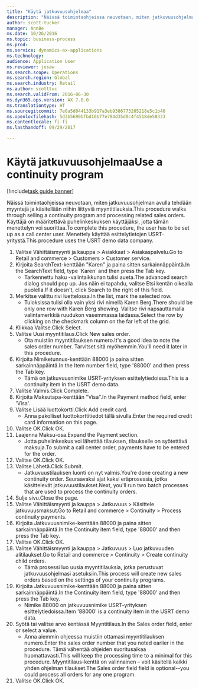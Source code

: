 ```yaml
--- 
title: "Käytä jatkuvuusohjelmaa"
description: "Näissä toimintaohjeissa neuvotaan, miten jatkuvuusohjelman avulla tehdään myyntejä ja käsitellään niihin liittyviä myyntitilauksia."
author: scott-tucker
manager: AnnBe
ms.date: 10/26/2016
ms.topic: business-process
ms.prod: 
ms.service: dynamics-ax-applications
ms.technology: 
audience: Application User
ms.reviewer: josaw
ms.search.scope: Operations
ms.search.region: Global
ms.search.industry: Retail
ms.author: scotttuc
ms.search.validFrom: 2016-06-30
ms.dyn365.ops.version: AX 7.0.0
ms.translationtype: HT
ms.sourcegitcommit: 7e0a5d044133b917a3eb9386773205218e5c1b40
ms.openlocfilehash: 5d3b5690bfbd10b77e784d35d0c4f4518de58333
ms.contentlocale: fi-fi
ms.lasthandoff: 09/29/2017

---
```

# <a name="use-a-continuity-program"></a><span data-ttu-id="39e1c-103">Käytä jatkuvuusohjelmaa</span><span class="sxs-lookup"><span data-stu-id="39e1c-103">Use a continuity program</span></span>

[!include[task guide banner](../includes/task-guide-banner.md)]

<span data-ttu-id="39e1c-104">Näissä toimintaohjeissa neuvotaan, miten jatkuvuusohjelman avulla tehdään myyntejä ja käsitellään niihin liittyviä myyntitilauksia.</span><span class="sxs-lookup"><span data-stu-id="39e1c-104">This procedure walks through selling a continuity program and processing related sales orders.</span></span> <span data-ttu-id="39e1c-105">Käyttäjä on määritettävä puhelinkeskuksen käyttäjäksi, jotta tämän menettelyn voi suorittaa.</span><span class="sxs-lookup"><span data-stu-id="39e1c-105">To complete this procedure, the user has to be set up as a call center user.</span></span> <span data-ttu-id="39e1c-106">Menettely käyttää esittelytietojen USRT-yritystä.</span><span class="sxs-lookup"><span data-stu-id="39e1c-106">This procedure uses the USRT demo data company.</span></span>

1. <span data-ttu-id="39e1c-107">Valitse Vähittäismyynti ja kauppa > Asiakkaat > Asiakaspalvelu.</span><span class="sxs-lookup"><span data-stu-id="39e1c-107">Go to Retail and commerce > Customers > Customer service.</span></span>
2. <span data-ttu-id="39e1c-108">Kirjoita SearchText-kenttään "Karen" ja paina sitten sarkainnäppäintä.</span><span class="sxs-lookup"><span data-stu-id="39e1c-108">In the SearchText field, type 'Karen' and then press the Tab key.</span></span>
    * <span data-ttu-id="39e1c-109">Tarkennettu haku -valintaikkunan tulisi aueta.</span><span class="sxs-lookup"><span data-stu-id="39e1c-109">The advanced search dialog should pop up.</span></span> <span data-ttu-id="39e1c-110">Jos näin ei tapahdu, valitse Etsi kentän oikealla puolella.</span><span class="sxs-lookup"><span data-stu-id="39e1c-110">If it doesn't, click Search to the right of this field.</span></span>  
3. <span data-ttu-id="39e1c-111">Merkitse valittu rivi luettelossa.</span><span class="sxs-lookup"><span data-stu-id="39e1c-111">In the list, mark the selected row.</span></span>
    * <span data-ttu-id="39e1c-112">Tuloksissa tulisi olla vain yksi rivi nimellä Karen Berg.</span><span class="sxs-lookup"><span data-stu-id="39e1c-112">There should be only one row with Karen Berg showing.</span></span> <span data-ttu-id="39e1c-113">Valitse rivi napsauttamalla valintamerkkiä ruudukon vasemmassa laidassa.</span><span class="sxs-lookup"><span data-stu-id="39e1c-113">Select the row by clicking on the checkmark column on the far left of the grid.</span></span>  
4. <span data-ttu-id="39e1c-114">Klikkaa Valitse.</span><span class="sxs-lookup"><span data-stu-id="39e1c-114">Click Select.</span></span>
5. <span data-ttu-id="39e1c-115">Valitse Uusi myyntitilaus.</span><span class="sxs-lookup"><span data-stu-id="39e1c-115">Click New sales order.</span></span>
    * <span data-ttu-id="39e1c-116">Ota muistiin myyntitilauksen numero.</span><span class="sxs-lookup"><span data-stu-id="39e1c-116">It's a good idea to note the sales order number.</span></span> <span data-ttu-id="39e1c-117">Tarvitset sitä myöhemmin.</span><span class="sxs-lookup"><span data-stu-id="39e1c-117">You'll need it later in this procedure.</span></span>  
6. <span data-ttu-id="39e1c-118">Kirjoita Nimiketunnus-kenttään 88000 ja paina sitten sarkainnäppäintä.</span><span class="sxs-lookup"><span data-stu-id="39e1c-118">In the Item number field, type '88000' and then press the Tab key.</span></span>
    * <span data-ttu-id="39e1c-119">Tämä on jatkuvuusnimike USRT-yrityksen esittelytiedoissa.</span><span class="sxs-lookup"><span data-stu-id="39e1c-119">This is a continuity item in the USRT demo data.</span></span>  
7. <span data-ttu-id="39e1c-120">Valitse Valmis.</span><span class="sxs-lookup"><span data-stu-id="39e1c-120">Click Complete.</span></span>
8. <span data-ttu-id="39e1c-121">Kirjoita Maksutapa-kenttään "Visa".</span><span class="sxs-lookup"><span data-stu-id="39e1c-121">In the Payment method field, enter 'Visa'.</span></span>
9. <span data-ttu-id="39e1c-122">Valitse Lisää luottokortti.</span><span class="sxs-lookup"><span data-stu-id="39e1c-122">Click Add credit card.</span></span>
    * <span data-ttu-id="39e1c-123">Anna pakolliset luottokorttitiedot tällä sivulla.</span><span class="sxs-lookup"><span data-stu-id="39e1c-123">Enter the required credit card information on this page.</span></span>  
10. <span data-ttu-id="39e1c-124">Valitse OK.</span><span class="sxs-lookup"><span data-stu-id="39e1c-124">Click OK.</span></span>
11. <span data-ttu-id="39e1c-125">Laajenna Maksu-osa.</span><span class="sxs-lookup"><span data-stu-id="39e1c-125">Expand the Payment section.</span></span>
    * <span data-ttu-id="39e1c-126">Jotta puhelinkeskus voi lähettää tilauksen, tilaukselle on syötettävä maksuja.</span><span class="sxs-lookup"><span data-stu-id="39e1c-126">To submit a call center order, payments have to be entered for the order.</span></span>  
12. <span data-ttu-id="39e1c-127">Valitse OK.</span><span class="sxs-lookup"><span data-stu-id="39e1c-127">Click OK.</span></span>
13. <span data-ttu-id="39e1c-128">Valitse Lähetä.</span><span class="sxs-lookup"><span data-stu-id="39e1c-128">Click Submit.</span></span>
    * <span data-ttu-id="39e1c-129">Jatkuvuustilauksen luonti on nyt valmis.</span><span class="sxs-lookup"><span data-stu-id="39e1c-129">You're done creating a new continuity order.</span></span> <span data-ttu-id="39e1c-130">Seuraavaksi ajat kaksi eräprosessia, jotka käsittelevät jatkuvuustilaukset.</span><span class="sxs-lookup"><span data-stu-id="39e1c-130">Next, you'll run two batch processes that are used to process the continuity orders.</span></span>  
14. <span data-ttu-id="39e1c-131">Sulje sivu.</span><span class="sxs-lookup"><span data-stu-id="39e1c-131">Close the page.</span></span>
15. <span data-ttu-id="39e1c-132">Valitse Vähittäismyynti ja kauppa > Jatkuvuus > Käsittele jatkuvuusmaksut.</span><span class="sxs-lookup"><span data-stu-id="39e1c-132">Go to Retail and commerce > Continuity > Process continuity payments.</span></span>
16. <span data-ttu-id="39e1c-133">Kirjoita Jatkuvuusnimike-kenttään 88000 ja paina sitten sarkainnäppäintä.</span><span class="sxs-lookup"><span data-stu-id="39e1c-133">In the Continuity item field, type '88000' and then press the Tab key.</span></span>
17. <span data-ttu-id="39e1c-134">Valitse OK.</span><span class="sxs-lookup"><span data-stu-id="39e1c-134">Click OK.</span></span>
18. <span data-ttu-id="39e1c-135">Valitse Vähittäismyynti ja kauppa > Jatkuvuus > Luo jatkuvuuden alitilaukset.</span><span class="sxs-lookup"><span data-stu-id="39e1c-135">Go to Retail and commerce > Continuity > Create continuity child orders.</span></span>
    * <span data-ttu-id="39e1c-136">Tämä prosessi luo uusia myyntitilauksia, jotka perustuvat jatkuvuusohjelmasi asetuksiin.</span><span class="sxs-lookup"><span data-stu-id="39e1c-136">This process will create new sales orders based on the settings of your continuity programs.</span></span>  
19. <span data-ttu-id="39e1c-137">Kirjoita Jatkuvuusnimike-kenttään 88000 ja paina sitten sarkainnäppäintä.</span><span class="sxs-lookup"><span data-stu-id="39e1c-137">In the Continuity item field, type '88000' and then press the Tab key.</span></span>
    * <span data-ttu-id="39e1c-138">Nimike 88000 on jatkuvuusnimike USRT-yrityksen esittelytiedoissa.</span><span class="sxs-lookup"><span data-stu-id="39e1c-138">Item '88000' is a continuity item in the USRT demo data.</span></span>  
20. <span data-ttu-id="39e1c-139">Syötä tai valitse arvo kentässä Myyntitilaus.</span><span class="sxs-lookup"><span data-stu-id="39e1c-139">In the Sales order field, enter or select a value.</span></span>
    * <span data-ttu-id="39e1c-140">Anna aiemmin ohjeessa muistiin ottamasi myyntitilauksen numero.</span><span class="sxs-lookup"><span data-stu-id="39e1c-140">Enter the sales order number that you noted earlier in the procedure.</span></span> <span data-ttu-id="39e1c-141">Tämä vähentää ohjeiden suoritusaikaa huomattavasti.</span><span class="sxs-lookup"><span data-stu-id="39e1c-141">This will keep the processing time to a minimal for this procedure.</span></span> <span data-ttu-id="39e1c-142">Myyntitilaus-kenttä on valinnainen – voit käsitellä kaikki yhden ohjelman tilaukset.</span><span class="sxs-lookup"><span data-stu-id="39e1c-142">The Sales order field field is optional--you could process all orders for any one program.</span></span>  
21. <span data-ttu-id="39e1c-143">Valitse OK.</span><span class="sxs-lookup"><span data-stu-id="39e1c-143">Click OK.</span></span>



